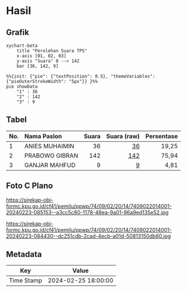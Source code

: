 # Hasil

## Grafik

```mermaid
xychart-beta
    title "Perolehan Suara TPS"
    x-axis [01, 02, 03]
    y-axis "Suara" 0 --> 142
    bar [36, 142, 9]
```

```mermaid
%%{init: {"pie": {"textPosition": 0.5}, "themeVariables": {"pieOuterStrokeWidth": "5px"}} }%%
pie showData
    "1" : 36
    "2" : 142
    "3" : 9
```

## Tabel

| No. | Nama Paslon    | Suara | Suara (raw) | Persentase |
|:--- |:-------------- | -----:| -----------:| ----------:|
| 1   | ANIES MUHAIMIN | 36    | [36][p-1]   | 19,25      |
| 2   | PRABOWO GIBRAN | 142   | [142][p-2]  | 75,94      |
| 3   | GANJAR MAHFUD  | 9     | [9][p-3]    | 4,81       |


[p-1]: https://github.com/gigit-pemilu/pemilu-2024-74-sulawesi-tenggara/blob/main/pilpres/hitung-suara/sub/74-sulawesi-tenggara/sub/09-konawe-utara/sub/02-wiwirano/sub/2014-pondoa/sub/001-tps/sub/paslon-1.txt
[p-2]: https://github.com/gigit-pemilu/pemilu-2024-74-sulawesi-tenggara/blob/main/pilpres/hitung-suara/sub/74-sulawesi-tenggara/sub/09-konawe-utara/sub/02-wiwirano/sub/2014-pondoa/sub/001-tps/sub/paslon-2.txt
[p-3]: https://github.com/gigit-pemilu/pemilu-2024-74-sulawesi-tenggara/blob/main/pilpres/hitung-suara/sub/74-sulawesi-tenggara/sub/09-konawe-utara/sub/02-wiwirano/sub/2014-pondoa/sub/001-tps/sub/paslon-3.txt

## Foto C Plano

https://sirekap-obj-formc.kpu.go.id/cf41/pemilu/ppwp/74/09/02/20/14/7409022014001-20240223-085153--a3cc5c80-1178-48ea-9a01-96a9ed135e52.jpg

https://sirekap-obj-formc.kpu.go.id/cf41/pemilu/ppwp/74/09/02/20/14/7409022014001-20240223-084430--dc251cdb-2cad-4ecb-a01d-50813150db60.jpg


## Metadata

| Key        | Value               |
| ---------- | ------------------- |
| Time Stamp | 2024-02-25 18:00:00 |



